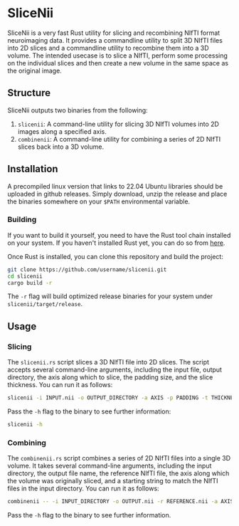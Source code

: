 # SliceNii

SliceNii is a very fast Rust utility for slicing and recombining NIfTI format neuroimaging data. It provides a commandline utility to split 3D NIfTI files into 2D slices and a commandline utility to recombine them into a 3D volume. The intended usecase is to slice a NIfTI, perform some processing on the individual slices and then create a new volume in the same space as the original image.

## Structure

SliceNii outputs two binaries from the following:

1. `slicenii`: A command-line utility for slicing 3D NIfTI volumes into 2D images along a specified axis.
2. `combinenii`: A command-line utility for combining a series of 2D NIfTI slices back into a 3D volume.

## Installation

A precompiled linux version that links to 22.04 Ubuntu libraries should be uploaded in github releases. Simply download, unzip the release and place the binaries somewhere on your `$PATH` environmental variable.

### Building

If you want to build it yourself, you need to have the Rust tool chain installed on your system. If you haven't installed Rust yet, you can do so from [here](https://www.rust-lang.org/tools/install).

Once Rust is installed, you can clone this repository and build the project:

```bash
git clone https://github.com/username/slicenii.git
cd slicenii
cargo build -r
```

The `-r` flag will build optimized release binaries for your system under `slicenii/target/release`.

## Usage

### Slicing

The `slicenii.rs` script slices a 3D NIfTI file into 2D slices. The script accepts several command-line arguments, including the input file, output directory, the axis along which to slice, the padding size, and the slice thickness. You can run it as follows:

```bash
slicenii -i INPUT.nii -o OUTPUT_DIRECTORY -a AXIS -p PADDING -t THICKNESS
```

Pass the `-h` flag to the binary to see further information:

```bash
slicenii -h
```

### Combining

The `combinenii.rs` script combines a series of 2D NIfTI files into a single 3D volume. It takes several command-line arguments, including the input directory, the output file name, the reference NIfTI file, the axis along which the volume was originally sliced, and a starting string to match the NIfTI files in the input directory. You can run it as follows:

```bash
combinenii -- -i INPUT_DIRECTORY -o OUTPUT.nii -r REFERENCE.nii -a AXIS -s START_STRING
```

Pass the `-h` flag to the binary to see further information.
